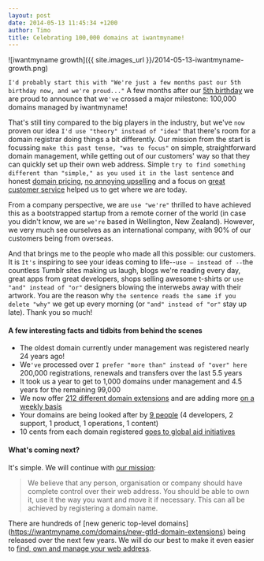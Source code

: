 ```yaml
---
layout: post
date: 2014-05-13 11:45:34 +1200
author: Timo
title: Celebrating 100,000 domains at iwantmyname!
---
```


<!-- excerpt -->

![iwantmyname growth]({{ site.images_url }}/2014-05-13-iwantmyname-growth.png)

`I'd probably start this with "We're just a few months past our 5th birthday now, and we're proud..."` A few months after our [5th birthday](https://iwantmyname.com/blog/2013/12/for-our-birthday-were-giving-back-and-you-should-too.html) we are proud to announce that we`'ve` crossed a major milestone: 100,000 domains managed by iwantmyname!

That's still tiny compared to the big players in the industry, but we've `now` proven our idea `I'd use "theory" instead of "idea"` that there's room for a domain registrar doing things a bit differently. Our mission from the start is focussing `make this past tense, "was to focus"` on simple, straightforward domain management, while getting out of our customers' way so that they can quickly set up their own web address. Simple `try to find something different than "simple," as you used it in the last sentence` and honest [domain pricing](https://iwantmyname.com/domains/domain-name-registration-list-of-extensions), [no annoying upselling](https://iwantmyname.com/blog/2013/11/no-upselling-tactics-to-be-found-here.html) and a focus on [great customer service](http://public.nicereply.com/iwantmyname) helped us to get where we are today.

<!-- /excerpt -->

From a company perspective, we are `use "we're"` thrilled to have achieved this as a bootstrapped startup from a remote corner of the world (in case you didn't know, we are `we're` based in Wellington, New Zealand). However, we very much see ourselves as an international company, with 90% of our customers being from overseas.

And that brings me to the people who made all this possible: our customers. It is `It's` inspiring to see your ideas coming to life--`use — instead of --`the countless Tumblr sites making us laugh, blogs we're reading every day, great apps from great developers, shops selling awesome t-shirts or `use "and" instead of "or"` designers blowing the interwebs away with their artwork. You are the reason why `the sentence reads the same if you delete "why"` we get up every morning (or `"and" instead of "or"` stay up late). Thank you so much!

#### A few interesting facts and tidbits from behind the scenes

- The oldest domain currently under management was registered nearly 24 years ago!
- We`'ve` processed over `I prefer "more than" instead of "over" here` 200,000 registrations, renewals and transfers over the last 5.5 years
- It took us a year to get to 1,000 domains under management and 4.5 years for the remaining 99,000
- We now offer [212 different domain extensions](https://iwantmyname.com/domains/domain-name-registration-list-of-extensions) and are adding more [on a weekly basis](https://iwantmyname.com/domains/new-gtld-launch-dates)
- Your domains are being looked after by [9 people](https://iwantmyname.com/about) (4 developers, 2 support, 1 product, 1 operations, 1 content)
- 10 cents from each domain registered [goes to global aid initiatives](https://iwantmyname.com/blog/2013/12/for-our-birthday-were-giving-back-and-you-should-too.html)

#### What's coming next?

It's simple. We will continue with [our mission](https://iwantmyname.com/about):

> We believe that any person, organisation or company should have complete control over their web address. You should be able to own it, use it the way you want and move it if necessary. This can all be achieved by registering a domain name. 

There are hundreds of [new generic top-level domains] (https://iwantmyname.com/domains/new-gtld-domain-extensions) being released over the next few years. We will do our best to make it even easier to [find, own and manage your web address](https://iwantmyname.com).